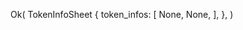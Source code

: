 Ok(
    TokenInfoSheet {
        token_infos: [
            None,
            None,
        ],
    },
)